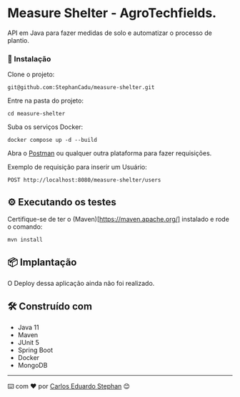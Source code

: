 # Measure Shelter - AgroTechfields.

API em Java para fazer medidas de solo e automatizar o processo de plantio.

### 🔧 Instalação

Clone o projeto:

```
git@github.com:StephanCadu/measure-shelter.git
```

Entre na pasta do projeto:

```
cd measure-shelter
```

Suba os serviços Docker:

```
docker compose up -d --build
```

Abra o [Postman](https://www.postman.com/) ou qualquer outra plataforma para fazer requisições.

Exemplo de requisição para inserir um Usuário:

```
POST http://localhost:8080/measure-shelter/users
```

## ⚙️ Executando os testes

Certifique-se de ter o (Maven)[https://maven.apache.org/] instalado e rode o comando:

```
mvn install
```

## 📦 Implantação

O Deploy dessa aplicação ainda não foi realizado.

## 🛠️ Construído com

* Java 11
* Maven
* JUnit 5
* Spring Boot
* Docker
* MongoDB

---
⌨️ com ❤️ por [Carlos Eduardo Stephan](https://github.com/StephanCadu) 😊
